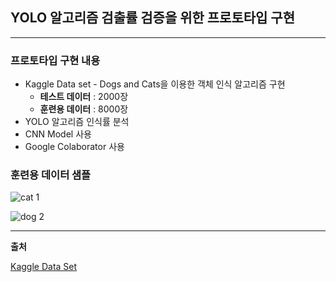 ## **YOLO 알고리즘 검출률 검증을 위한 프로토타입 구현**

***



### **프로토타입 구현 내용**

- Kaggle Data set - Dogs and Cats을 이용한 객체 인식 알고리즘 구현
  - **테스트 데이터** : 2000장
  - **훈련용 데이터** : 8000장
- YOLO 알고리즘 인식률 분석
- CNN Model 사용
- Google Colaborator 사용 



### **훈련용 데이터 샘플**

![cat 1](https://user-images.githubusercontent.com/55940552/105144314-64140400-5b40-11eb-894c-f057cb49ecb3.jpg)

![dog 2](https://user-images.githubusercontent.com/55940552/105144326-68402180-5b40-11eb-867f-2e86702c2865.jpg)

***

**출처**

[Kaggle Data Set](https://www.kaggle.com/datasets)

